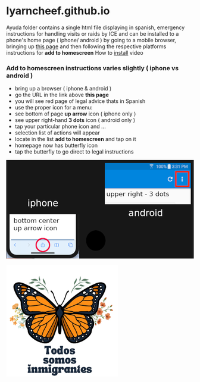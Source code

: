 # lyarncheef.github.io
Ayuda folder contains a single html file displaying in spanish, emergency instructions for handling visits or raids by ICE and can be installed to a phone's home page ( iphone/ android ) by going to a mobile browser, bringing up [this page](https://lyarncheef.github.io/ayuda) and then following the respective platforms instructions for
   **add to homescreen**
   How to [install](https://youtu.be/ldY-Ef-C0F0) video
     
### Add to homescreen instructions varies slightly ( iphone vs android ) 
- bring up a browser ( iphone & android )
- go the URL in the link above **this page**
- you will see red page of legal advice thats in Spanish
- use the proper icon for a menu:
- see bottom of page **up arrow** icon ( iphone only ) 
- see upper right-hand **3 dots** icon ( android only )
- tap  your particular phone icon and ... 
- selection list of actions will appear
- locate in the list **add to homescreen** and tap on it
- homepage now has butterfly icon
- tap the butterfly to go direct to legal instructions

![menu icons](./ayuda/phone_menus.png "use the proper icon for your type of phone") 

![launcher icon](./ayuda/rights2.png "displays legal rights instructions")
